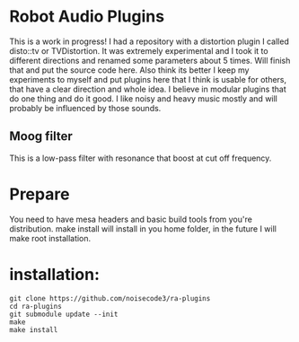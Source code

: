 # Robot Audio Plugins
This is a work in progress! I had a repository with a distortion plugin I called disto::tv or TVDistortion. It was extremely experimental and I took it to different directions and renamed some parameters about 5 times. Will finish that and put the source code here. Also think its better I keep my experiments to myself and put plugins here that I think is usable for others, that have a clear direction and whole idea. I believe in modular plugins that do one thing and do it good. I like noisy and heavy music mostly and will probably be influenced by those sounds.

## Moog filter
This is a low-pass filter with resonance that boost at cut off frequency.

# Prepare
You need to have mesa headers and basic build tools from you're distribution. make install will install in you home folder, in the future I will make root installation.

installation:
=============

    git clone https://github.com/noisecode3/ra-plugins
    cd ra-plugins
    git submodule update --init
    make
    make install
